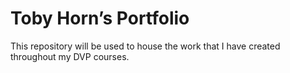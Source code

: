 # Toby Horn’s Portfolio
This repository will be used to house the work that I have created throughout my DVP courses.